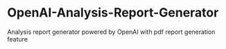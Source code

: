 # OpenAI-Analysis-Report-Generator
Analysis report generator powered by OpenAI with pdf report generation feature
